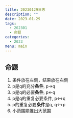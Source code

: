 ```yaml
---
title: 20230129日志
description: ""
date: 2023-01-29
tags:
  - 202301
  - 命题
categories:
  - 2023
menu: main
---
```


## 命题

1. 条件放在左侧，结果放在右侧
2. p是q的充分**条件**, p->q
3. p是q的必要**条件**, p<-q
4. p是q的重复必要条件, p<->q
5. p的重复必要**条件**是q, q<->p
6. 小范围能推出大范围
